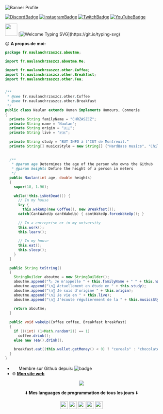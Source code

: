 ![Banner Profile](https://eapi.pcloud.com/getpubthumb?code=XZmubJZO3RLKrQ4bwSiOupYtRg78SzGx3N7&linkpassword=undefined&size=1918x378&crop=0&type=auto)

[![DiscordBadge](https://img.shields.io/badge/Discord-7289DA?style=for-the-badge&logo=discord&logoColor=white)](https://discord.gg/yEvBg8CPaM)
[![InstagramBadge](https://img.shields.io/badge/Instagram-E4405F?style=for-the-badge&logo=instagram&logoColor=white)](https://www.instagram.com/naulan.chrzaszcz/)
[![TwitchBadge](https://img.shields.io/badge/Twitch-9146FF?style=for-the-badge&logo=twitch&logoColor=white)](https://www.twitch.tv/NaulaN_CHRZdev)
[![YouTubeBadge](https://img.shields.io/badge/YouTube-FF0000?style=for-the-badge&logo=youtube&logoColor=white)](https://www.youtube.com/channel/UCbl4AHVket_DNhBzQG56f7w) 

<img src="https://c.tenor.com/nebZyl8oN7IAAAAj/wave-hello.gif" width="40" height="40"> [![Welcome Typing SVG](https://readme-typing-svg.herokuapp.com?color=%2336BCF7&lines=Bienvenue+sur+mon+Github+!)](https://git.io/typing-svg)

😊 **A propos de moi:**
````java
package fr.naulanchrzaszcz.aboutme;

import fr.naulanchrzaszcz.aboutme.Me;

import fr.naulanchrzaszcz.other.Coffee;
import fr.naulanchrzaszcz.other.Breakfast;
import fr.naulanchrzaszcz.other.Tea;


/**
 * @see fr.naulanchrzaszcz.other.Coffee
 * @see fr.naulanchrzaszcz.other.Breakfast
 */
public class Naulan extends Human implements Humours, Connerie
{
  private String familyName = "CHRZASZCZ";
  private String name = "Naulan";
  private String origin = "🇵🇱";
  private String live = "🇫🇷";
  
  private String study = "BUT INFO à l'IUT de Montreuil."
  private String[] musicsStyle = new String[] {"HardBass musics", "Chill musics"};
  
  
  /**
   * @param age Determines the age of the person who owns the Github
   * @param heights Define the height of a person in meters
   */
  public Naulan(int age, double heights) 
  {
    super(18, 1.96);
    
    while(!this.isNotDead()) {
      // In my house
      try {
        this.wakeUp(new Coffee(), new Breakfast());
      catch(CantWakeUp cantWakeUp) { cantWakeUp.forceWakeUp(); }
      
      // In a entreprise or in my university
      this.work();
      this.learn();
      
      // In my house
      this.eat();
      this.sleep();
    }
  }
  
  public String toString() 
  {
    StringBuilder aboutme = new StringBuilder();
    aboutme.append("🏷️ Je m'appelle " + this.familyName + " " + this.name);
    aboutme.append("\n💼 Actuellement en étude en " + this.study);
    aboutme.append("\n📍 Je suis d'origine " + this.origin);
    aboutme.append("\n🏡 Je vie en " + this.live);
    aboutme.append("\n🎵 J'écoute régulierement de la " + this.musicsStyle[0] + " et de la " + this.musicsStyle[1])
    
    return aboutme;
  }
  
  public void wakeUp(Coffee coffee, Breakfast breakfast) 
  {
    if (((int) (1+Math.random*2)) == 1)
      coffee.drink();
    else new Tea().drink();
    
    breakfast.eat((this.wallet.getMoney() < 0) ? "cereals" : "chocolate bread");
  }
}
````
- <img src="https://upload.wikimedia.org/wikipedia/commons/9/91/Octicons-mark-github.svg" width="17" height="17"> Membre sur Github depuis: ![badge](https://badges.pufler.dev/years/NaulaN)
- 🌐 __[Mon site web](https://www.chrz-development.fr)__

<p align="center"><img src="https://github-readme-stats.vercel.app/api/top-langs/?username=NaulaN&layout=compact&count_private=true&theme=gruvbox)](https://github.com/anuraghazra/github-readme-stats"></p>
  
<p align="center">⬇️ <b>Mes languages de programmation de tous les jours</b> ⬇️</p>

<p align="center"><code><img src="https://developer.asustor.com/uploadIcons/0020_999_1596443479_JAVA.png" width="25" height="25"></code>
<code><img src="https://upload.wikimedia.org/wikipedia/commons/thumb/c/c3/Python-logo-notext.svg/1200px-Python-logo-notext.svg.png" width="25" height="25"></code>
<code><img src="https://upload.wikimedia.org/wikipedia/commons/thumb/6/61/HTML5_logo_and_wordmark.svg/512px-HTML5_logo_and_wordmark.svg.png" width="25" height="25"></code>
<code><img src="https://upload.wikimedia.org/wikipedia/commons/d/d5/CSS3_logo_and_wordmark.svg" width="25" height="25"></code>
<code><img src="https://upload.wikimedia.org/wikipedia/commons/9/99/Unofficial_JavaScript_logo_2.svg" width="25" height="25"></code>
</p>
